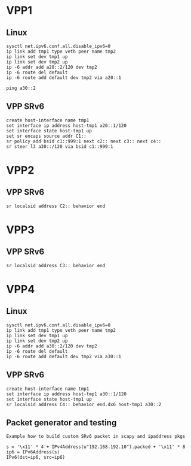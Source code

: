 # VPP1

## Linux
    sysctl net.ipv6.conf.all.disable_ipv6=0
    ip link add tmp1 type veth peer name tmp2
    ip link set dev tmp1 up
    ip link set dev tmp2 up
    ip -6 addr add a20::2/120 dev tmp2
    ip -6 route del default
    ip -6 route add default dev tmp2 via a20::1

    ping a30::2

## VPP SRv6

    create host-interface name tmp1
    set interface ip address host-tmp1 a20::1/120
    set interface state host-tmp1 up
    set sr encaps source addr C1::
    sr policy add bsid c1::999:1 next c2:: next c3:: next c4::
    sr steer l3 a30::/120 via bsid c1::999:1

# VPP2

## VPP SRv6

    sr localsid address C2:: behavior end

# VPP3

## VPP SRv6

    sr localsid address C3:: behavior end

# VPP4

## Linux
    sysctl net.ipv6.conf.all.disable_ipv6=0
    ip link add tmp1 type veth peer name tmp2
    ip link set dev tmp1 up
    ip link set dev tmp2 up
    ip -6 addr add a30::2/120 dev tmp2
    ip -6 route del default
    ip -6 route add default dev tmp2 via a30::1

## VPP SRv6
    create host-interface name tmp1
    set interface ip address host-tmp1 a30::1/120
    set interface state host-tmp1 up
    sr localsid address C4:: behavior end.dx6 host-tmp1 a30::2

## Packet generator and testing

    Example how to build custom SRv6 packet in scapy and ipaddress pkgs

    s = '\x11' * 4 + IPv4Address(u"192.168.192.10").packed + '\x11' * 8
    ip6 = IPv6Address(s)
    IPv6(dst=ip6, src=ip6)


